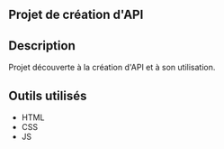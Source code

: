## Projet de création d'API


## Description
Projet découverte à la création d'API et à son utilisation.

## Outils utilisés
- HTML
- CSS
- JS
